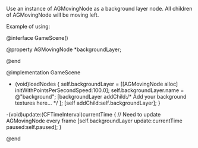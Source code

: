 Use an instance of AGMovingNode as a background layer node. All children of AGMovingNode will be moving left.

Example of using:

@interface GameScene()

@property AGMovingNode *backgroundLayer;

@end

@implementation GameScene

- (void)loadNodes {
    self.backgroundLayer = [[AGMovingNode alloc] initWithPointsPerSecondSpeed:100.0];
    self.backgroundLayer.name = @"background";
    [backgroundLayer addChild:/* Add your background textures here... */ ];
    [self addChild:self.backgroundLayer];
}

-(void)update:(CFTimeInterval)currentTime {
    // Need to update AGMovingNode every frame
    [self.backgroundLayer update:currentTime paused:self.paused];
}

@end
